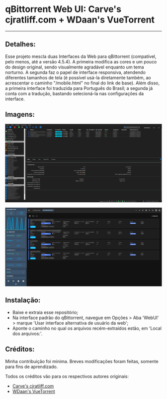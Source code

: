 # qBittorrent Web UI: Carve's cjratliff.com + WDaan's VueTorrent
---

## Detalhes:

Esse projeto mescla duas Interfaces da Web para qBittorrent (compatível, pelo menos, até a versão 4.5.4). A primeira modifica as cores e um pouco do design original, sendo visualmente agradável enquanto um tema norturno.
A segunda faz o papel de interface responsiva, atendendo diferentes tamanhos de tela (é possível usá-la diretamente também, ao acrescentar o caminho "/mobile.html" no final do link de base). Além disso, a primeira interface foi traduzida para Português do Brasil; a segunda já conta com a tradução, bastando selecioná-la nas configurações da interface.

## Imagens:

![Screenshot](cjratliff.png)

![Screenshot](vue.png)

## Instalação:

- Baixe e extraia esse repositório;
- Na interface padrão do qBittorrent, navegue em Opções > Aba 'WebUI' > marque 'Usar interface alternativa de usuário da web';
- Aponte o caminho no qual os arquivos recém-extraídos estão, em 'Local dos arquivos:'.

## Créditos:

Minha contribuição foi mínima. Breves modificações foram feitas, somente para fins de aprendizado.

Todos os créditos vão para os respectivos autores originais:

- [Carve's cjratliff.com](https://github.com/Carve/qbittorrent-webui-cjratliff.com)
- [WDaan's VueTorrent](https://github.com/WDaan/VueTorrent)
